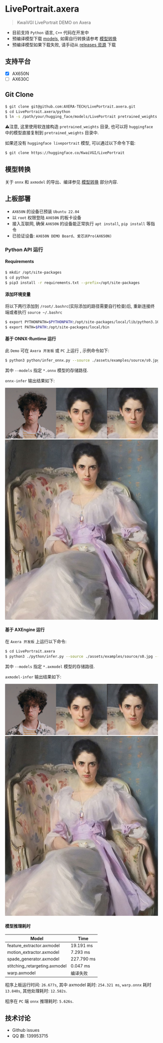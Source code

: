 # LivePortrait.axera

> KwaiVGI LivePortrait DEMO on Axera

- 目前支持 `Python` 语言, `C++` 代码在开发中
- 预编译模型下载 [models](https://github.com/AXERA-TECH/LivePortrait.axera/releases/download/v1.0.0/download_models.tar), 如需自行转换请参考 [模型转换](/model_convert/README.md)
- 预编译模型如果下载失败, 请手动从 [releases 资源](https://github.com/AXERA-TECH/LivePortrait.axera/releases) 下载

## 支持平台

- [x] AX650N
- [ ] AX630C

## Git Clone

```bash
$ git clone git@github.com:AXERA-TECH/LivePortrait.axera.git
$ cd LivePortrait.axera/python
$ ln -s /path/your/hugging_face/models/LivePortrait pretrained_weights
```

⚠️注意, 这里使用软连接构造 `pretrained_weights` 目录, 也可以将 `huggingface` 中的模型直接复制到 `pretrained_weights` 目录中.

如果还没有 `huggingface liveportrait` 模型, 可以通过以下命令下载:

```bash
$ git clone https://huggingface.co/KwaiVGI/LivePortrait
```

## 模型转换

关于 `onnx` 和 `axmodel` 的导出、编译参见 [模型转换](./model_convert/README.md) 部分内容.

## 上板部署

- `AX650N` 的设备已预装 `Ubuntu 22.04`
- 以 `root` 权限登陆 `AX650N` 的板卡设备
- 接入互联网, 确保 `AX650N` 的设备能正常执行 `apt install`, `pip install` 等指令
- 已验证设备: `AX650N DEMO Board`、`爱芯派Pro(AX650N)`

### Python API 运行

#### Requirements

```bash
$ mkdir /opt/site-packages
$ cd python
$ pip3 install -r requirements.txt --prefix=/opt/site-packages
``` 

#### 添加环境变量

将以下两行添加到 `/root/.bashrc`(实际添加的路径需要自行检查)后, 重新连接终端或者执行 `source ~/.bashrc`

```bash
$ export PYTHONPATH=$PYTHONPATH:/opt/site-packages/local/lib/python3.10/dist-packages  
$ export PATH=$PATH:/opt/site-packages/local/bin
``` 

#### 基于 ONNX-Runtime 运行

此 `Demo` 可在 `Axera 开发板` 或 `PC` 上运行 , 示例命令如下:
  
```bash
$ python3 python/infer_onnx.py --source ./assets/examples/source/s0.jpg --driving ./assets/examples/driving/d8.jpg --models python/onnx-models --output-dir onnx_infer
```
其中 `--models` 指定 `*.onnx` 模型的存储路径.

`onnx-infer` 输出结果如下:

![output_concat](assets/examples/result/s0--d8_concat.jpg)
![output](assets/examples/result/s0--d8.jpg)

#### 基于 AXEngine 运行

在 `Axera 开发板` 上运行以下命令:

```sh
$ cd LivePortrait.axera
$ python3 ./python/infer.py --source ./assets/examples/source/s0.jpg --driving ./assets/examples/driving/d8.jpg --models ./python/axmodels/ --output-dir ./axmodel_infer
```  

其中 `--models` 指定 `*.axmodel` 模型的存储路径.

`axmodel-infer` 输出结果如下:

![output_concat](assets/examples/result/s0--d8_concat_axmodel.jpg)
![output](assets/examples/result/s0--d8_axmodel.jpg)

#### 模型推理耗时

Model | Time |
---| ---|
feature_extractor.axmodel | 19.191 ms |
motion_extractor.axmodel | 7.293 ms |
spade_generator.axmodel | 227.790 ms |
stitching_retargeting.axmodel | 0.047 ms |
warp.axmodel | 编译失败 |

程序上板运行时间: `26.677s`, 其中 axmodel 耗时: `254.321 ms`, `warp.onnx` 耗时 `13.840s`, 其他处理耗时: `12.582s`.

程序在 `PC` 端 `onnx` 推理耗时: `5.626s`.

## 技术讨论

- Github issues
- QQ 群: 139953715
